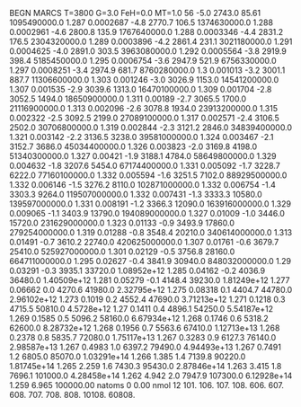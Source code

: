 BEGN
MARCS T=3800 G=3.0 FeH=0.0 MT=1.0
                  56
-5.0 2743.0 85.61 1095490000.0 1.287 0.0002687 
-4.8 2770.7 106.5 1374630000.0 1.288 0.0002961 
-4.6 2800.8 135.9 1767640000.0 1.288 0.0003346 
-4.4 2831.2 176.5 2304320000.0 1.289 0.0003896 
-4.2 2861.4 231.1 3021180000.0 1.291 0.0004625 
-4.0 2891.0 303.5 3963080000.0 1.292 0.0005564 
-3.8 2919.9 398.4 5185450000.0 1.295 0.0006754 
-3.6 2947.9 521.9 6756330000.0 1.297 0.0008251 
-3.4 2974.9 681.7 8760280000.0 1.3 0.001013 
-3.2 3001.1 887.7 11306600000.0 1.303 0.001246 
-3.0 3026.9 1153.0 14541200000.0 1.307 0.001535 
-2.9 3039.6 1313.0 16470100000.0 1.309 0.001704 
-2.8 3052.5 1494.0 18650900000.0 1.311 0.00189 
-2.7 3065.5 1700.0 21116900000.0 1.313 0.002096 
-2.6 3078.8 1934.0 23913200000.0 1.315 0.002322 
-2.5 3092.5 2199.0 27089100000.0 1.317 0.002571 
-2.4 3106.5 2502.0 30706800000.0 1.319 0.002844 
-2.3 3121.2 2846.0 34839400000.0 1.321 0.003142 
-2.2 3136.5 3238.0 39581000000.0 1.324 0.003467 
-2.1 3152.7 3686.0 45034400000.0 1.326 0.003823 
-2.0 3169.8 4198.0 51340300000.0 1.327 0.00421 
-1.9 3188.1 4784.0 58649800000.0 1.329 0.004632 
-1.8 3207.6 5454.0 67174400000.0 1.331 0.005092 
-1.7 3228.7 6222.0 77160100000.0 1.332 0.005594 
-1.6 3251.5 7102.0 88929500000.0 1.332 0.006146 
-1.5 3276.2 8110.0 102871000000.0 1.332 0.006754 
-1.4 3303.3 9264.0 119507000000.0 1.332 0.007431 
-1.3 3333.3 10580.0 139597000000.0 1.331 0.008191 
-1.2 3366.3 12090.0 163916000000.0 1.329 0.009065 
-1.1 3403.9 13790.0 194089000000.0 1.327 0.01009 
-1.0 3446.0 15720.0 231629000000.0 1.323 0.01133 
-0.9 3493.9 17860.0 279254000000.0 1.319 0.01288 
-0.8 3548.4 20210.0 340614000000.0 1.313 0.01491 
-0.7 3610.2 22740.0 420625000000.0 1.307 0.01761 
-0.6 3679.7 25410.0 525927000000.0 1.301 0.02129 
-0.5 3756.8 28160.0 664711000000.0 1.295 0.02627 
-0.4 3841.9 30940.0 848032000000.0 1.29 0.03291 
-0.3 3935.1 33720.0 1.08952e+12 1.285 0.04162 
-0.2 4036.9 36480.0 1.40509e+12 1.281 0.05279 
-0.1 4148.4 39230.0 1.81249e+12 1.277 0.06662 
0.0 4270.6 41980.0 2.32795e+12 1.275 0.08318 
0.1 4404.7 44780.0 2.96102e+12 1.273 0.1019 
0.2 4552.4 47690.0 3.71213e+12 1.271 0.1218 
0.3 4715.5 50810.0 4.5728e+12 1.27 0.1411 
0.4 4896.1 54250.0 5.54187e+12 1.269 0.1585 
0.5 5096.2 58160.0 6.67934e+12 1.268 0.1746 
0.6 5318.2 62600.0 8.28732e+12 1.268 0.1956 
0.7 5563.6 67410.0 1.12713e+13 1.268 0.2378 
0.8 5835.7 72080.0 1.75117e+13 1.267 0.3283 
0.9 6127.3 76140.0 2.98587e+13 1.267 0.4983 
1.0 6397.2 79490.0 4.94493e+13 1.267 0.7491 
1.2 6805.0 85070.0 1.03291e+14 1.266 1.385 
1.4 7139.8 90220.0 1.81745e+14 1.265 2.259 
1.6 7430.3 95430.0 2.87846e+14 1.263 3.415 
1.8 7696.1 101000.0 4.28458e+14 1.262 4.942 
2.0 7947.9 107300.0 6.12928e+14 1.259 6.965 
100000.00
natoms              0      0.00
nmol          12
          101.         106.       107.      108.         606.        607.        608.
          707.         708.       808.    10108.       60808.
